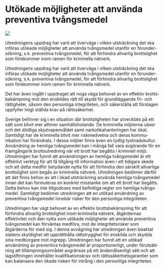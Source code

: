 # Utökade möjligheter att använda preventiva tvångsmedel

![](/contentassets/1fed1f7162e741359d4638ed35226889/omslag-sou-2022-52.jpg?width=150&quality=85)

Utredningens uppdrag har varit att överväga i vilken utsträck­ning det ska införas utökade möjlig­heter att använda tvångs­medel utanför en för­under­sökning, s.k. preven­tiva tvångs­medel, för att för­hindra allvarlig brotts­lighet som före­kommer inom ramen för krimi­nella nätverk.

Utredningens uppdrag har varit att överväga i vilken utsträck­ning det ska införas utökade möjlig­heter att använda tvångs­medel utanför en för­under­sökning, s.k. preven­tiva tvångs­medel, för att för­hindra allvarlig brotts­lighet som före­kommer inom ramen för krimi­nella nätverk.

Det har även ingått i upp­draget att noga väga behovet av en effektiv brotts­bekämp­ning mot den enskildes rätt till skydd för grund­läggande fri- och rättigheter, såsom den personliga integri­teten, och säker­ställa att förslagen uppfyller högt ställda krav på rätts­säkerhet.

Sverige befinner sig i en situation där brotts­ligheten har utvecklats på ett sätt som blivit mer alltmer sam­hälls­hotande. De kriminella miljöerna växer och det dödliga skjut­vapen­våldet samt narkotika­hante­ringen har ökat. Samtidigt har de kriminella blivit mer risk­medvetna och deras kommu­nikation har förändrats. I dessa miljöer finns även en tydlig tystnads­kultur. Använd­ning av hemliga tvångs­medel kan i många fall vara avgörande för en fram­gångs­rik brotts­utredning när ett brott har begåtts i kriminell miljö. Utredningen har funnit att använd­ningen av hemliga tvångs­medel är ett effektivt verktyg för att få tillgång till infor­mation även i ett tidigare skede och att detta medför betydande nytta för att för­hindra den särskilt allvarliga brotts­lighet som begås av krimi­nella nätverk. Utred­ningen bedömer därför att det finns behov av att i ökad utsträck­ning använda hemliga tvångs­medel innan det kan formu­leras en konkret miss­tanke om att ett brott har begåtts. Detta behov kan inte till­godo­ses med befintliga regler om hemliga tvångs­medel. Samtidigt bedömer utred­ningen att en utökad använd­ning av preventiva tvångs­medel innebär risker för den personliga integriteten.

Utredningen har vägt behovet av en effektiv brotts­bekämp­ning för att förhindra allvarlig brotts­lighet inom kriminella nätverk, åtgärdernas effektivitet och den nytta som utökade möjlig­heter att använda preventiva tvångs­medel kan förväntas medföra, mot de integritets­risker som åtgärderna för med sig. I denna avvägning har utredningen även beaktat statens skyldighet att upprätt­hålla rätts­trygghet för enskilda och skydda sina med­borgare mot ingrepp. Utredningen har funnit att en utökad användning av preven­tiva tvångs­medel är proportion­erligt, under förutsätt­ning att tillämp­nings­området avgränsas på ett ända­måls­enligt sätt och att lagstift­ningen inne­håller kvalifika­tions­krav och rätts­säkerhets­garantier som kan balansera den ökade risken för intrång i den personliga integriteten.
